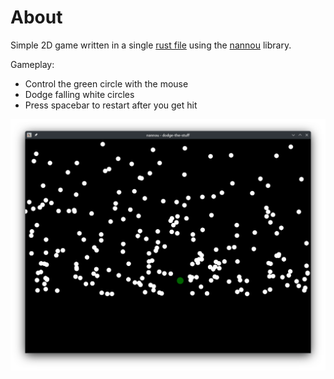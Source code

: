 # About

Simple 2D game written in a single [rust file](https://github.com/wdfeer/dodge-the-stuff/blob/master/src/main.rs)
using the [nannou](https://nannou.cc/) library.

Gameplay:

- Control the green circle with the mouse
- Dodge falling white circles
- Press spacebar to restart after you get hit

![game screenshot, showing many white projectiles and a green player circle](https://raw.githubusercontent.com/wdfeer/dodge-the-stuff/refs/heads/master/Screenshot.png "Game Screenshot")
